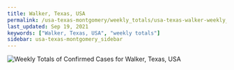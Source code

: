 ```yaml
---
title: Walker, Texas, USA
permalink: /usa-texas-montgomery/weekly_totals/usa-texas-walker-weekly_totals.html
last_updated: Sep 19, 2021
keywords: ["Walker, Texas, USA", "weekly totals"]
sidebar: usa-texas-montgomery_sidebar
---
```


![Weekly Totals of Confirmed Cases for Walker, Texas, USA](/covid_tracker/images/graphs/usa-texas-walker-weekly_totals_graph.png)
